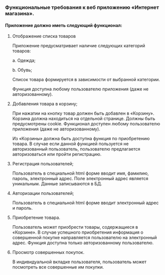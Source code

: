 ### Функциональные требования к веб приложению «Интернет магазина».

#### Приложение должно иметь следующий функционал:
1. Отображение списка товаров

    Приложение предусматривает наличие следующих категорий товаров:

    a. Одежда;

    b. Обувь;

    Список товара формируется в зависимости от выбранной категории. 

    Функция доступна любому пользователю приложения (даже не авторизованному).

2.	Добавления товара в корзину;

    При нажатии на кнопку товар должен быть добавлен в «Корзину». Корзина должна находиться на отдельной странице. Должны быть предусмотрены cookie. Функционал доступен любому пользователю приложения (даже не авторизованному).

    Из «Корзины» должна быть доступна функция по приобретению товара. В случае если данной функцией пользуется не авторизованный пользователь, пользователю предлагается авторизоваться или пройти регистрацию.

3.	Регистрация пользователей;

    Пользователь в специальной html форме вводит имя, фамилию, пароль, электронный адрес. Поле электронный адрес является уникальным. Данные записываются в БД.

4.	Авторизации пользователей;

    Пользователь в специальной html форме вводит электронный адрес и пароль. 

5.	Приобретение товара.

    Пользователь может приобрести товары, содержащиеся в «Корзине». В случае успешного приобретения информация о совершенной покупке направляется пользователю на электронный адрес. Функция доступна только авторизованному пользователю. 

6.	Просмотр совершенных покупок.

    В индивидуальной вкладке пользователя, пользователь может посмотреть все совершенные им покупки.
